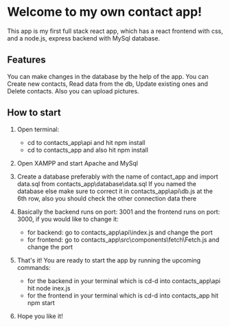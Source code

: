 # Welcome to my own contact app!

This app is my first full stack react app, which has a react frontend with css, and a node.js, express backend with MySql database.

## Features

You can make changes in the database by the help of the app.
You can Create new contacts, Read data from the db, Update existing ones and Delete contacts.
Also you can upload pictures.

## How to start

1. Open terminal:
    - cd to contacts_app\api and hit npm install
    - cd to contacts_app and also hit npm install

2. Open XAMPP and start Apache and MySql

3. Create a database preferably with the name of contact_app and import data.sql from contacts_app\database\data.sql 
    If you named the database else make sure to correct it in contacts_app\api\db.js at the 6th row, also you should check the other connection data there

5. Basically the backend runs on port: 3001 and the frontend runs on port: 3000, if you would like to change it:
    - for backend: go to contacts_app\api\index.js and change the port
    - for frontend: go to contacts_app\src\components\fetch\Fetch.js and change the port

6. That's it! You are ready to start the app by running the upcoming commands:
    - for the backend in your terminal which is cd-d into contacts_app\api hit node inex.js
    - for the frontend in your terminal which is cd-d into contacts_app hit npm start

7. Hope you like it!